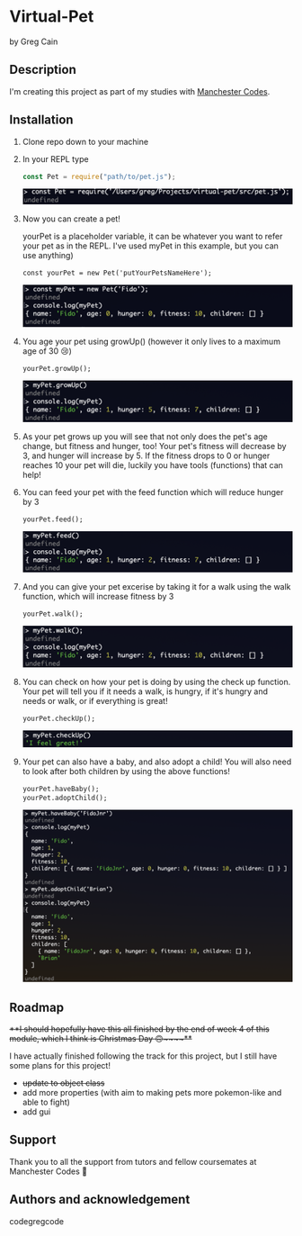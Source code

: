 # Virtual-Pet

by Greg Cain

## Description

I'm creating this project as part of my studies with [Manchester Codes](https://www.manchestercodes.com/).

## Installation

1. Clone repo down to your machine
2. In your REPL type

   ```javascript
   const Pet = require("path/to/pet.js");
   ```

   ![1672844868621](image/README/1672844868621.png)

3. Now you can create a pet!

   yourPet is a placeholder variable, it can be whatever you want to refer your pet as in the REPL. I've used myPet in this example, but you can use anything)

   ```
   const yourPet = new Pet('putYourPetsNameHere');
   ```

   ![1672844907439](image/README/1672844907439.png)

4. You age your pet using growUp() (however it only lives to a maximum age of 30 😢)

   ```
   yourPet.growUp();
   ```

   ![1672844947565](image/README/1672844947565.png)

5. As your pet grows up you will see that not only does the pet's age change, but fitness and hunger, too! Your pet's fitness will decrease by 3, and hunger will increase by 5. If the fitness drops to 0 or hunger reaches 10 your pet will die, luckily you have tools (functions) that can help!
6. You can feed your pet with the feed function which will reduce hunger by 3

   ```
   yourPet.feed();
   ```

   ![1672845091778](image/README/1672845091778.png)

7. And you can give your pet excerise by taking it for a walk using the walk function, which will increase fitness by 3

   ```
   yourPet.walk();
   ```

   ![1672845107769](image/README/1672845107769.png)

8. You can check on how your pet is doing by using the check up function. Your pet will tell you if it needs a walk, is hungry, if it's hungry and needs or walk, or if everything is great!

   ```
   yourPet.checkUp();
   ```

   ![1672845188129](image/README/1672845188129.png)

9. Your pet can also have a baby, and also adopt a child! You will also need to look after both children by using the above functions!

   ```
   yourPet.haveBaby();
   yourPet.adoptChild();
   ```

   ![1672845202134](image/README/1672845202134.png)

## Roadmap

~~\*\*I should hopefully have this all finished by the end of week 4 of this module, which I think is Christmas Day 🙃~~~~\*\*~~

I have actually finished following the track for this project, but I still have some plans for this project!

- ~~update to object class~~
- add more properties (with aim to making pets more pokemon-like and able to fight)
- add gui

## Support

Thank you to all the support from tutors and fellow coursemates at Manchester Codes 🙌

## Authors and acknowledgement

codegregcode
